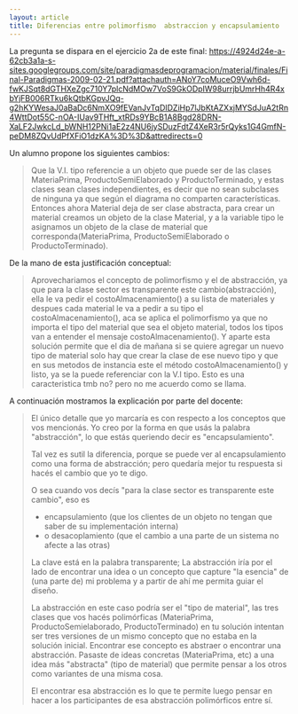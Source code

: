 ```yaml
---
layout: article
title: Diferencias entre polimorfismo  abstraccion y encapsulamiento
---
```


La pregunta se dispara en el ejercicio 2a de este final: <https://4924d24e-a-62cb3a1a-s-sites.googlegroups.com/site/paradigmasdeprogramacion/material/finales/Final-Paradigmas-2009-02-21.pdf?attachauth=ANoY7coMuceO9Vwh6d-fwKJSqt8dGTHXeZgc710Y7plcNdMOw7VoS9GkODpIW98urrjbUmrHh4R4xbYjFB006RTku6kQtbKGpvJQq-g2hKYWesaJ0aBaDc6NmXO9fEVanJvTqDIDZiHp7lJbKtAZXxjMYSdJuA2tRn4WttDot55C-nOA-IUav9THft_xtRDs9YBcB1A8Bgd28DRN-XaLF2JwkcLd_bWNH12PNi1aE2z4NU6jySDuzFdtZ4XeR3r5rQyks1G4GmfN-peDM8ZQvUdPfXFiO1dzKA%3D%3D&attredirects=0> 

Un alumno propone los siguientes cambios:

> Que la V.I. tipo referencie a un objeto que puede ser de las clases MateriaPrima, ProductoSemiElaborado y ProductoTerminado, y estas clases sean clases independientes, es decir que no sean subclases de ninguna ya que según el diagrama no comparten características. Entonces ahora Material deja de ser clase abstracta, para crear un material creamos un objeto de la clase Material, y a la variable tipo le asignamos un objeto de la clase de material que corresponda(MateriaPrima, ProductoSemiElaborado o ProductoTerminado).

De la mano de esta justificación conceptual:

> Aprovechariamos el concepto de polimorfismo y el de abstracción, ya que para la clase sector es transparente este cambio(abstracción), ella le va pedir el costoAlmacenamiento() a su lista de materiales y despues cada material le va a pedir a su tipo el costoAlmacenamiento(), aca se aplica el polimorfismo ya que no importa el tipo del material que sea el objeto material, todos los tipos van a entender el mensaje costoAlmacenamiento(). Y aparte esta solución permite que el dia de mañana si se quiere agregar un nuevo tipo de material solo hay que crear la clase de ese nuevo tipo y que en sus metodos de instancia este el método costoAlmacenamiento() y listo, ya se la puede referenciar con la V.I tipo. Esto es una caracteristica tmb no? pero no me acuerdo como se llama.

A continuación mostramos la explicación por parte del docente:

> El único detalle que yo marcaría es con respecto a los conceptos que vos mencionás. Yo creo por la forma en que usás la palabra "abstracción", lo que estás queriendo decir es "encapsulamiento".
>
> Tal vez es sutil la diferencia, porque se puede ver al encapsulamiento como una forma de abstracción; pero quedaría mejor tu respuesta si hacés el cambio que yo te digo.
>
> O sea cuando vos decís "para la clase sector es transparente este cambio", eso es
>
> -   encapsulamiento (que los clientes de un objeto no tengan que saber de su implementación interna)
> -   o desacoplamiento (que el cambio a una parte de un sistema no afecte a las otras)
>
> La clave está en la palabra transparente; La abstracción iría por el lado de encontrar una idea o un concepto que capture "la esencia" de (una parte de) mi problema y a partir de ahí me permita guiar el diseño.
>
> La abstracción en este caso podría ser el "tipo de material", las tres clases que vos hacés polimórficas (MateriaPrima, ProductoSemielaborado, ProductoTerminado) en tu solución intentan ser tres versiones de un mismo concepto que no estaba en la solución inicial. Encontrar ese concepto es abstraer o encontrar una abstracción. Pasaste de ideas concretas (MateriaPrima, etc) a una idea más "abstracta" (tipo de material) que permite pensar a los otros como variantes de una misma cosa.
>
> El encontrar esa abstracción es lo que te permite luego pensar en hacer a los participantes de esa abstracción polimórficos entre sí.
